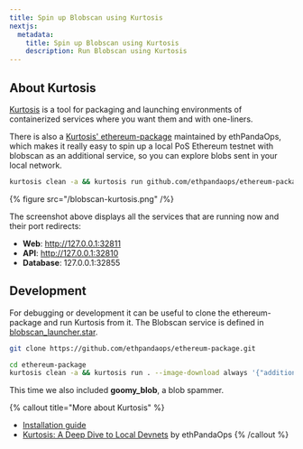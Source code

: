 ```yaml
---
title: Spin up Blobscan using Kurtosis
nextjs:
  metadata:
    title: Spin up Blobscan using Kurtosis
    description: Run Blobscan using Kurtosis
---
```


## About Kurtosis

[Kurtosis](https://www.kurtosis.com/) is a tool for packaging and launching environments of containerized services where you want them and with one-liners.

There is also a [Kurtosis' ethereum-package](https://github.com/ethpandaops/ethereum-package) maintained by ethPandaOps, which makes it really easy to
spin up a local PoS Ethereum testnet with blobscan as an additional service, so you can explore blobs sent in your local network.

```bash
kurtosis clean -a && kurtosis run github.com/ethpandaops/ethereum-package --image-download always '{"additional_services": ["blobscan"]}'
```

{% figure src="/blobscan-kurtosis.png" /%}

The screenshot above displays all the services that are running now and their port redirects:

- **Web**: http://127.0.0.1:32811
- **API**: http://127.0.0.1:32810
- **Database**: 127.0.0.1:32855

## Development

For debugging or development it can be useful to clone the ethereum-package
and run Kurtosis from it. The Blobscan service is defined in [blobscan_launcher.star](https://github.com/ethpandaops/ethereum-package/blob/main/src/blobscan/blobscan_launcher.star).

```bash
git clone https://github.com/ethpandaops/ethereum-package.git

cd ethereum-package
kurtosis clean -a && kurtosis run . --image-download always '{"additional_services": ["blobscan", "goomy_blob"]}'
```

This time we also included **goomy_blob**, a blob spammer.

{% callout title="More about Kurtosis" %}
* [Installation guide](https://docs.kurtosis.com/install/)
* [Kurtosis: A Deep Dive to Local Devnets](https://ethpandaops.io/posts/kurtosis-deep-dive/) by ethPandaOps
{% /callout %}
